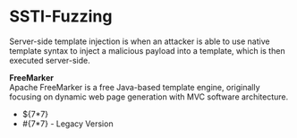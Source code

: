 # SSTI-Fuzzing
Server-side template injection is when an attacker is able to use native template syntax to inject a malicious payload into a template, which is then executed server-side.

**FreeMarker**</br>
Apache FreeMarker is a free Java-based template engine, originally focusing on dynamic web page generation with MVC software architecture.
- ${7*7}
- #{7*7} - Legacy Version


